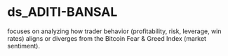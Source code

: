 # ds_ADITI-BANSAL
focuses on analyzing how trader behavior (profitability, risk, leverage, win rates) aligns or diverges from the Bitcoin Fear &amp; Greed Index (market sentiment).
